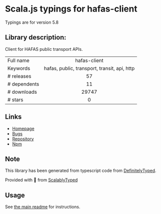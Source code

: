
# Scala.js typings for hafas-client

Typings are for version 5.8

## Library description:
Client for HAFAS public transport APIs.

|                    |                 |
| ------------------ | :-------------: |
| Full name          | hafas-client |
| Keywords           | hafas, public, transport, transit, api, http |
| # releases         | 57 |
| # dependents       | 11 |
| # downloads        | 29747 |
| # stars            | 0 |

## Links
- [Homepage](https://github.com/public-transport/hafas-client/tree/5.15.1)
- [Bugs](https://github.com/public-transport/hafas-client/issues)
- [Repository](https://github.com/public-transport/hafas-client)
- [Npm](https://www.npmjs.com/package/hafas-client)
    


## Note
This library has been generated from typescript code from [DefinitelyTyped](https://definitelytyped.org).

Provided with :purple_heart: from [ScalablyTyped](https://github.com/oyvindberg/ScalablyTyped)

## Usage
See [the main readme](../../readme.md) for instructions.



